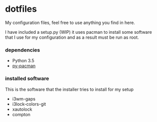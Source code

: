 # dotfiles

My configuration files, feel free to use anything you find in here.

I have included a setup.py (WIP) it uses pacman to install some software that I use for my configuration and as a result must be run as root. 

### dependencies

* Python 3.5
* [py-pacman](https://github.com/timlyo/py-pacman)


### installed software

This is the software that the installer tries to install for my setup

* i3wm-gaps
* i3lock-colors-git
* xautolock
* compton